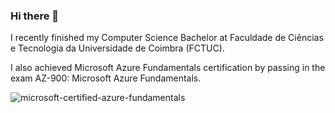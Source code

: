 ### Hi there 👋

I recently finished my Computer Science Bachelor at Faculdade de Ciências e Tecnologia da Universidade de Coimbra (FCTUC).

I also achieved Microsoft Azure Fundamentals certification by passing in the exam AZ-900: Microsoft Azure Fundamentals.

![microsoft-certified-azure-fundamentals](https://user-images.githubusercontent.com/69111007/176930959-935464c6-b22f-4c44-bc2a-5b1cddfb3fdb.png)
